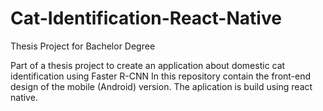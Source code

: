 # Cat-Identification-React-Native
Thesis Project for Bachelor Degree

Part of a thesis project to create an application about domestic cat identification using Faster R-CNN
In this repository contain the front-end design of the mobile (Android) version. The aplication is build using react native.
